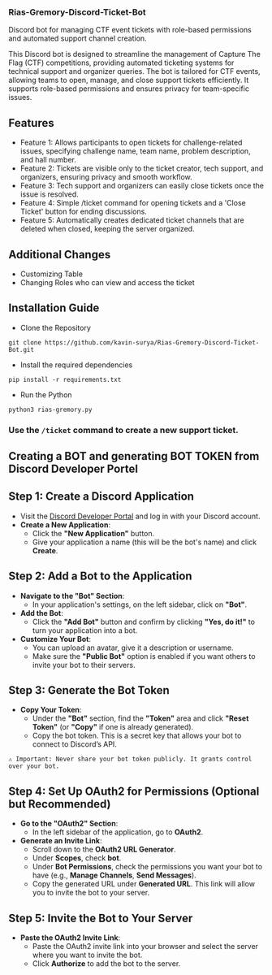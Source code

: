 ### Rias-Gremory-Discord-Ticket-Bot
Discord bot for managing CTF event tickets with role-based permissions and automated support channel creation.

This Discord bot is designed to streamline the management of Capture The Flag (CTF) competitions, providing automated ticketing systems for technical support and organizer queries. The bot is tailored for CTF events, allowing teams to open, manage, and close support tickets efficiently. It supports role-based permissions and ensures privacy for team-specific issues.


## Features
  - Feature 1: Allows participants to open tickets for challenge-related issues, specifying challenge name, team name, problem description, and hall number.
  - Feature 2: Tickets are visible only to the ticket creator, tech support, and organizers, ensuring privacy and smooth workflow.
  - Feature 3: Tech support and organizers can easily close tickets once the issue is resolved.
  - Feature 4: Simple /ticket command for opening tickets and a 'Close Ticket' button for ending discussions.
  - Feature 5: Automatically creates dedicated ticket channels that are deleted when closed, keeping the server organized.

## Additional Changes
  - Customizing Table
  - Changing Roles who can view and access the ticket

## Installation Guide
  - Clone the Repository
```
git clone https://github.com/kavin-surya/Rias-Gremory-Discord-Ticket-Bot.git
```
  - Install the required dependencies
```
pip install -r requirements.txt
```
  - Run the Python
```
python3 rias-gremory.py
```
### Use the ```/ticket``` command to create a new support ticket.

## Creating a BOT and generating BOT TOKEN from Discord Developer Portel

## Step 1: Create a Discord Application
- Visit the [Discord Developer Portal](https://discord.com/developers/applications) and log in with your Discord account.
- **Create a New Application**:
    - Click the **"New Application"** button.
    - Give your application a name (this will be the bot's name) and click **Create**.

## Step 2: Add a Bot to the Application
- **Navigate to the "Bot" Section**:
    - In your application's settings, on the left sidebar, click on **"Bot"**.
- **Add the Bot**:
    - Click the **"Add Bot"** button and confirm by clicking **"Yes, do it!"** to turn your application into a bot.
- **Customize Your Bot**:
    - You can upload an avatar, give it a description or username.
    - Make sure the **"Public Bot"** option is enabled if you want others to invite your bot to their servers.

## Step 3: Generate the Bot Token
- **Copy Your Token**:
    - Under the **"Bot"** section, find the **"Token"** area and click **"Reset Token"** (or **"Copy"** if one is already generated).
    - Copy the bot token. This is a secret key that allows your bot to connect to Discord’s API.
  
``` ⚠️ Important: Never share your bot token publicly. It grants control over your bot. ```

## Step 4: Set Up OAuth2 for Permissions (Optional but Recommended)
- **Go to the "OAuth2" Section**:
    - In the left sidebar of the application, go to **OAuth2**.
- **Generate an Invite Link**:
    - Scroll down to the **OAuth2 URL Generator**.
    - Under **Scopes**, check **bot**.
    - Under **Bot Permissions**, check the permissions you want your bot to have (e.g., **Manage Channels**, **Send Messages**).
    - Copy the generated URL under **Generated URL**. This link will allow you to invite the bot to your server.

## Step 5: Invite the Bot to Your Server
- **Paste the OAuth2 Invite Link**:
    - Paste the OAuth2 invite link into your browser and select the server where you want to invite the bot.
    - Click **Authorize** to add the bot to the server.
